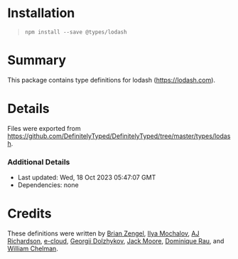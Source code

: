 # Installation

> `npm install --save @types/lodash`

# Summary

This package contains type definitions for lodash (https://lodash.com).

# Details

Files were exported
from https://github.com/DefinitelyTyped/DefinitelyTyped/tree/master/types/lodash.

### Additional Details

* Last updated: Wed, 18 Oct 2023 05:47:07 GMT
* Dependencies: none

# Credits

These definitions were written
by [Brian Zengel](https://github.com/bczengel), [Ilya Mochalov](https://github.com/chrootsu), [AJ Richardson](https://github.com/aj-r), [e-cloud](https://github.com/e-cloud), [Georgii Dolzhykov](https://github.com/thorn0), [Jack Moore](https://github.com/jtmthf), [Dominique Rau](https://github.com/DomiR),
and [William Chelman](https://github.com/WilliamChelman).
